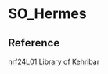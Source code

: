 # SO_Hermes

## Reference
[nrf24L01 Library of Kehribar](https://github.com/kehribar/nrf24L01_plus)
